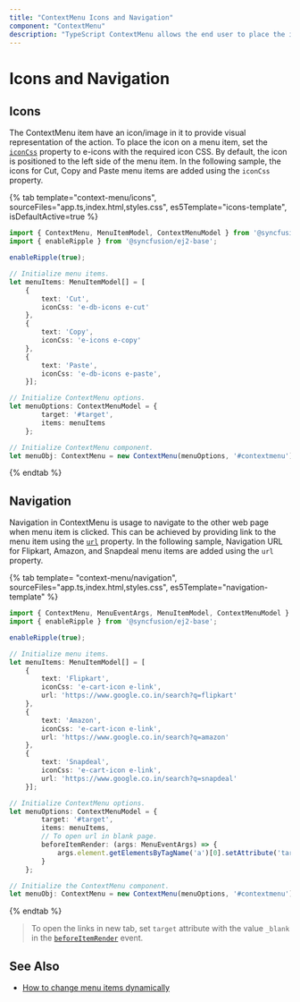 ```yaml
---
title: "ContextMenu Icons and Navigation"
component: "ContextMenu"
description: "TypeScript ContextMenu allows the end user to place the icons on menu items and navigate to other webpages while clicking the menu items."
---
```


# Icons and Navigation

## Icons

The ContextMenu item have an icon/image in it to provide visual representation of the action.
To place the icon on a menu item, set the [`iconCss`](../api/context-menu/menuItemModel#iconcss)
property to e-icons with the required icon CSS. By default, the icon is positioned to the left
side of the menu item. In the following sample, the icons for Cut, Copy and Paste menu items are
added using the `iconCss` property.

{% tab template="context-menu/icons", sourceFiles="app.ts,index.html,styles.css",
es5Template="icons-template", isDefaultActive=true %}

```typescript
import { ContextMenu, MenuItemModel, ContextMenuModel } from '@syncfusion/ej2-navigations';
import { enableRipple } from '@syncfusion/ej2-base';

enableRipple(true);

// Initialize menu items.
let menuItems: MenuItemModel[] = [
    {
        text: 'Cut',
        iconCss: 'e-db-icons e-cut'
    },
    {
        text: 'Copy',
        iconCss: 'e-icons e-copy'
    },
    {
        text: 'Paste',
        iconCss: 'e-db-icons e-paste',
    }];

// Initialize ContextMenu options.
let menuOptions: ContextMenuModel = {
        target: '#target',
        items: menuItems
    };

// Initialize ContextMenu component.
let menuObj: ContextMenu = new ContextMenu(menuOptions, '#contextmenu')
```

{% endtab %}

## Navigation

Navigation in ContextMenu is usage to navigate to the other web page when menu item is
clicked. This can be achieved by providing link to the menu item using the
[`url`](../api/context-menu/menuItemModel#url) property.
In the following sample, Navigation URL for Flipkart, Amazon, and Snapdeal menu items
are added using the `url` property.

{% tab template= "context-menu/navigation", sourceFiles="app.ts,index.html,styles.css",
es5Template="navigation-template" %}

```typescript
import { ContextMenu, MenuEventArgs, MenuItemModel, ContextMenuModel } from '@syncfusion/ej2-navigations';
import { enableRipple } from '@syncfusion/ej2-base';

enableRipple(true);

// Initialize menu items.
let menuItems: MenuItemModel[] = [
    {
        text: 'Flipkart',
        iconCss: 'e-cart-icon e-link',
        url: 'https://www.google.co.in/search?q=flipkart'
    },
    {
        text: 'Amazon',
        iconCss: 'e-cart-icon e-link',
        url: 'https://www.google.co.in/search?q=amazon'
    },
    {
        text: 'Snapdeal',
        iconCss: 'e-cart-icon e-link',
        url: 'https://www.google.co.in/search?q=snapdeal'
    }];

// Initialize ContextMenu options.
let menuOptions: ContextMenuModel = {
        target: '#target',
        items: menuItems,
        // To open url in blank page.
        beforeItemRender: (args: MenuEventArgs) => {
            args.element.getElementsByTagName('a')[0].setAttribute('target', '_blank');
        }
    };

// Initialize the ContextMenu component.
let menuObj: ContextMenu = new ContextMenu(menuOptions, '#contextmenu')
```

{% endtab %}

> To open the links in new tab, set `target` attribute with the value `_blank` in the [`beforeItemRender`](../api/context-menu#beforeitemrender) event.

## See Also

* [How to change menu items dynamically](./how-to/change-menu-items-dynamically)
